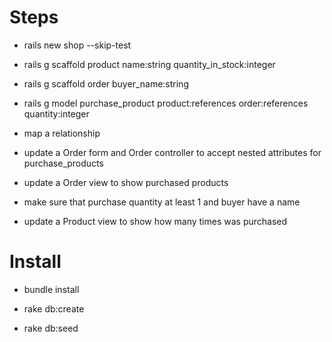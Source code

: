 # Steps

* rails new shop --skip-test

* rails g scaffold product name:string quantity_in_stock:integer

* rails g scaffold order buyer_name:string

* rails g model purchase_product product:references order:references quantity:integer

* map a relationship

* update a Order form and Order controller to accept nested attributes for purchase_products

* update a Order view to show purchased products

* make sure that purchase quantity at least 1 and buyer have a name

* update a Product view to show how many times was purchased

# Install

* bundle install

* rake db:create

* rake db:seed

